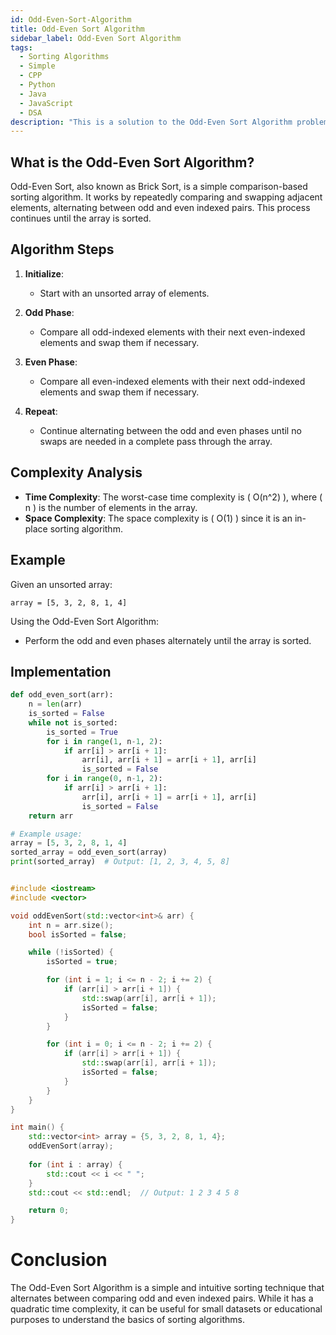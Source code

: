 ```yaml
---
id: Odd-Even-Sort-Algorithm
title: Odd-Even Sort Algorithm
sidebar_label: Odd-Even Sort Algorithm
tags:
  - Sorting Algorithms
  - Simple
  - CPP
  - Python
  - Java
  - JavaScript
  - DSA
description: "This is a solution to the Odd-Even Sort Algorithm problem."
---
```


## What is the Odd-Even Sort Algorithm?

Odd-Even Sort, also known as Brick Sort, is a simple comparison-based sorting algorithm. It works by repeatedly comparing and swapping adjacent elements, alternating between odd and even indexed pairs. This process continues until the array is sorted.

## Algorithm Steps

1. **Initialize**:
   - Start with an unsorted array of elements.

2. **Odd Phase**:
   - Compare all odd-indexed elements with their next even-indexed elements and swap them if necessary.

3. **Even Phase**:
   - Compare all even-indexed elements with their next odd-indexed elements and swap them if necessary.

4. **Repeat**:
   - Continue alternating between the odd and even phases until no swaps are needed in a complete pass through the array.

## Complexity Analysis

- **Time Complexity**: The worst-case time complexity is \( O(n^2) \), where \( n \) is the number of elements in the array.
- **Space Complexity**: The space complexity is \( O(1) \) since it is an in-place sorting algorithm.

## Example

Given an unsorted array:

```
array = [5, 3, 2, 8, 1, 4]
```


Using the Odd-Even Sort Algorithm:

- Perform the odd and even phases alternately until the array is sorted.

## Implementation

<Tabs>
  <TabItem value="Python" label="Python" default>

```python
def odd_even_sort(arr):
    n = len(arr)
    is_sorted = False
    while not is_sorted:
        is_sorted = True
        for i in range(1, n-1, 2):
            if arr[i] > arr[i + 1]:
                arr[i], arr[i + 1] = arr[i + 1], arr[i]
                is_sorted = False
        for i in range(0, n-1, 2):
            if arr[i] > arr[i + 1]:
                arr[i], arr[i + 1] = arr[i + 1], arr[i]
                is_sorted = False
    return arr

# Example usage:
array = [5, 3, 2, 8, 1, 4]
sorted_array = odd_even_sort(array)
print(sorted_array)  # Output: [1, 2, 3, 4, 5, 8]
```

  </TabItem>
  <TabItem value="C++" label="C++">

```cpp

#include <iostream>
#include <vector>

void oddEvenSort(std::vector<int>& arr) {
    int n = arr.size();
    bool isSorted = false;

    while (!isSorted) {
        isSorted = true;

        for (int i = 1; i <= n - 2; i += 2) {
            if (arr[i] > arr[i + 1]) {
                std::swap(arr[i], arr[i + 1]);
                isSorted = false;
            }
        }

        for (int i = 0; i <= n - 2; i += 2) {
            if (arr[i] > arr[i + 1]) {
                std::swap(arr[i], arr[i + 1]);
                isSorted = false;
            }
        }
    }
}

int main() {
    std::vector<int> array = {5, 3, 2, 8, 1, 4};
    oddEvenSort(array);
    
    for (int i : array) {
        std::cout << i << " ";
    }
    std::cout << std::endl;  // Output: 1 2 3 4 5 8

    return 0;
}
```

  </TabItem>
</Tabs>

# Conclusion
The Odd-Even Sort Algorithm is a simple and intuitive sorting technique that alternates between comparing odd and even indexed pairs. While it has a quadratic time complexity, it can be useful for small datasets or educational purposes to understand the basics of sorting algorithms.
